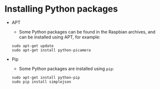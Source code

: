 # Installing Python packages

- APT
    - Some Python packages can be found in the Raspbian archives, and can be installed using APT, for example:
    ```
    sudo apt-get update
    sudo apt-get install python-picamera
    ```
    
- Pip
    - Some Python packages are installed using ```pip```:
    ```
    sudo apt-get install python-pip
    sudo pip install simplejson
    ```